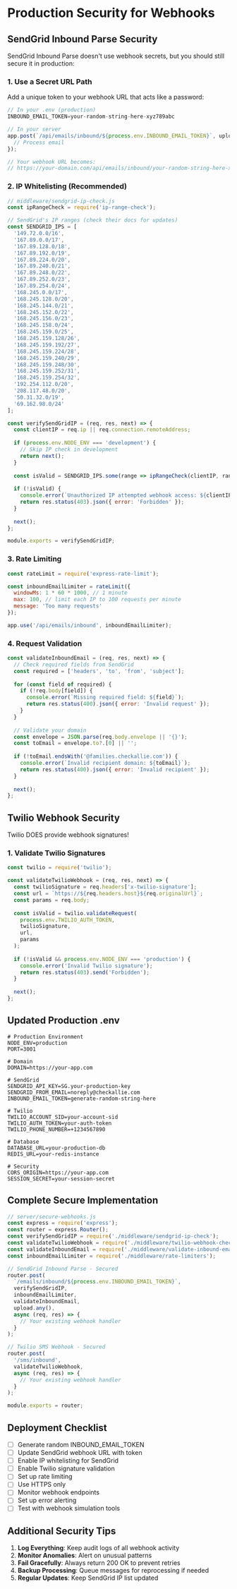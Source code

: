 # Production Security for Webhooks

## SendGrid Inbound Parse Security

SendGrid Inbound Parse doesn't use webhook secrets, but you should still secure it in production:

### 1. Use a Secret URL Path
Add a unique token to your webhook URL that acts like a password:

```javascript
// In your .env (production)
INBOUND_EMAIL_TOKEN=your-random-string-here-xyz789abc

// In your server
app.post(`/api/emails/inbound/${process.env.INBOUND_EMAIL_TOKEN}`, upload.any(), async (req, res) => {
  // Process email
});

// Your webhook URL becomes:
// https://your-domain.com/api/emails/inbound/your-random-string-here-xyz789abc
```

### 2. IP Whitelisting (Recommended)
```javascript
// middleware/sendgrid-ip-check.js
const ipRangeCheck = require('ip-range-check');

// SendGrid's IP ranges (check their docs for updates)
const SENDGRID_IPS = [
  '149.72.0.0/16',
  '167.89.0.0/17',
  '167.89.128.0/18',
  '167.89.192.0/19',
  '167.89.224.0/20',
  '167.89.240.0/21',
  '167.89.248.0/22',
  '167.89.252.0/23',
  '167.89.254.0/24',
  '168.245.0.0/17',
  '168.245.128.0/20',
  '168.245.144.0/21',
  '168.245.152.0/22',
  '168.245.156.0/23',
  '168.245.158.0/24',
  '168.245.159.0/25',
  '168.245.159.128/26',
  '168.245.159.192/27',
  '168.245.159.224/28',
  '168.245.159.240/29',
  '168.245.159.248/30',
  '168.245.159.252/31',
  '168.245.159.254/32',
  '192.254.112.0/20',
  '208.117.48.0/20',
  '50.31.32.0/19',
  '69.162.98.0/24'
];

const verifySendGridIP = (req, res, next) => {
  const clientIP = req.ip || req.connection.remoteAddress;
  
  if (process.env.NODE_ENV === 'development') {
    // Skip IP check in development
    return next();
  }
  
  const isValid = SENDGRID_IPS.some(range => ipRangeCheck(clientIP, range));
  
  if (!isValid) {
    console.error(`Unauthorized IP attempted webhook access: ${clientIP}`);
    return res.status(403).json({ error: 'Forbidden' });
  }
  
  next();
};

module.exports = verifySendGridIP;
```

### 3. Rate Limiting
```javascript
const rateLimit = require('express-rate-limit');

const inboundEmailLimiter = rateLimit({
  windowMs: 1 * 60 * 1000, // 1 minute
  max: 100, // limit each IP to 100 requests per minute
  message: 'Too many requests'
});

app.use('/api/emails/inbound', inboundEmailLimiter);
```

### 4. Request Validation
```javascript
const validateInboundEmail = (req, res, next) => {
  // Check required fields from SendGrid
  const required = ['headers', 'to', 'from', 'subject'];
  
  for (const field of required) {
    if (!req.body[field]) {
      console.error(`Missing required field: ${field}`);
      return res.status(400).json({ error: 'Invalid request' });
    }
  }
  
  // Validate your domain
  const envelope = JSON.parse(req.body.envelope || '{}');
  const toEmail = envelope.to?.[0] || '';
  
  if (!toEmail.endsWith('@families.checkallie.com')) {
    console.error(`Invalid recipient domain: ${toEmail}`);
    return res.status(400).json({ error: 'Invalid recipient' });
  }
  
  next();
};
```

## Twilio Webhook Security

Twilio DOES provide webhook signatures!

### 1. Validate Twilio Signatures
```javascript
const twilio = require('twilio');

const validateTwilioWebhook = (req, res, next) => {
  const twilioSignature = req.headers['x-twilio-signature'];
  const url = `https://${req.headers.host}${req.originalUrl}`;
  const params = req.body;
  
  const isValid = twilio.validateRequest(
    process.env.TWILIO_AUTH_TOKEN,
    twilioSignature,
    url,
    params
  );
  
  if (!isValid && process.env.NODE_ENV === 'production') {
    console.error('Invalid Twilio signature');
    return res.status(403).send('Forbidden');
  }
  
  next();
};
```

## Updated Production .env

```env
# Production Environment
NODE_ENV=production
PORT=3001

# Domain
DOMAIN=https://your-app.com

# SendGrid
SENDGRID_API_KEY=SG.your-production-key
SENDGRID_FROM_EMAIL=noreply@checkallie.com
INBOUND_EMAIL_TOKEN=generate-random-string-here

# Twilio
TWILIO_ACCOUNT_SID=your-account-sid
TWILIO_AUTH_TOKEN=your-auth-token
TWILIO_PHONE_NUMBER=+1234567890

# Database
DATABASE_URL=your-production-db
REDIS_URL=your-redis-instance

# Security
CORS_ORIGIN=https://your-app.com
SESSION_SECRET=your-session-secret
```

## Complete Secure Implementation

```javascript
// server/secure-webhooks.js
const express = require('express');
const router = express.Router();
const verifySendGridIP = require('./middleware/sendgrid-ip-check');
const validateTwilioWebhook = require('./middleware/twilio-webhook-check');
const validateInboundEmail = require('./middleware/validate-inbound-email');
const inboundEmailLimiter = require('./middleware/rate-limiters');

// SendGrid Inbound Parse - Secured
router.post(
  `/emails/inbound/${process.env.INBOUND_EMAIL_TOKEN}`,
  verifySendGridIP,
  inboundEmailLimiter,
  validateInboundEmail,
  upload.any(),
  async (req, res) => {
    // Your existing webhook handler
  }
);

// Twilio SMS Webhook - Secured
router.post(
  '/sms/inbound',
  validateTwilioWebhook,
  async (req, res) => {
    // Your existing webhook handler
  }
);

module.exports = router;
```

## Deployment Checklist

- [ ] Generate random INBOUND_EMAIL_TOKEN
- [ ] Update SendGrid webhook URL with token
- [ ] Enable IP whitelisting for SendGrid
- [ ] Enable Twilio signature validation
- [ ] Set up rate limiting
- [ ] Use HTTPS only
- [ ] Monitor webhook endpoints
- [ ] Set up error alerting
- [ ] Test with webhook simulation tools

## Additional Security Tips

1. **Log Everything**: Keep audit logs of all webhook activity
2. **Monitor Anomalies**: Alert on unusual patterns
3. **Fail Gracefully**: Always return 200 OK to prevent retries
4. **Backup Processing**: Queue messages for reprocessing if needed
5. **Regular Updates**: Keep SendGrid IP list updated